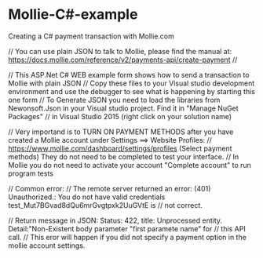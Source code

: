 # Mollie-C#-example
Creating a C# payment transaction with Mollie.com

// You can use plain JSON to talk to Mollie, please find the manual at: https://docs.mollie.com/reference/v2/payments-api/create-payment
// 

// This ASP.Net C# WEB example form shows how to send a transaction to Mollie with plain JSON
// Copy these files to your Visual studio development environment and use the debugger to see what is happening by starting this one form
// To Generate JSON you need to load the libraries from Newonsoft.Json in your Visual studio project. Find it in "Manage NuGet Packages" 
//  in Visual Studio 2015 (right click on your solution name)

// Very importand is to TURN ON PAYMENT METHODS after you have created a Mollie account under Settings ==> Website Profiles:
// https://www.mollie.com/dashboard/settings/profiles   (Select payment methods) They do not need to be completed to test your interface.
// In Mollie you do not need to activate your account "Complete account" to run program tests


// Common error:
// The remote server returned an error: (401) Unauthorized.:   You do not have valid credentials test_Mut7BGvad8dQu6mrGvgtpxk2UuGVtE is 
// not correct.

// Return message in JSON: Status: 422, title: Unprocessed entity. Detail:"Non-Existent body parameter \"first paramete name\" for 
// this API call.
// This eror will happen if you did not specify a payment option in the mollie account settings.

